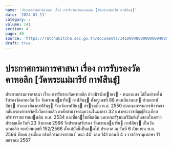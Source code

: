 ```yaml
---
name: 'ประกาศกรมการศาสนา เรื่อง การรับรองวัดคาทอลิก [วัดพระแม่มารีย์ กาฬสินธุ์]'
date: '2024-01-11'
category: ง
volume: 141
section: 4
page: 40
source: 'https://ratchakitcha.soc.go.th/documents/141D004N0000000004000.pdf'
draft: true
---
```


# ประกาศกรมการศาสนา เรื่อง การรับรองวัดคาทอลิก [วัดพระแม่มารีย์ กาฬสินธุ์]

ประกาศกรมการศาสนา เรื่อง การรับรองวัดคาทอลิก ด้วยมิซซังทาแร - หนองแสง ได้ยื่นคําขอให้รับรองวัดคาทอลิก ชื่อ วัดพระแมมารีย กาฬสินธุ ตั้งอยู่เลขที่ 88 ถนนถีนานนท ตําบลกาฬสินธุ อําเภอ เมืองกาฬสินธุ จังหวัดกาฬสินธุ สรางเมื่อ พ.ศ. 2550 ต่อคณะกรรมการพิจารณากลั่นกรองคําขอจัดตั้งวัดคาทอลิก อาศัยอํานาจตามความในมาตรา 32 แห่งพระราชบัญญัติระเบียบบริหารราชการแผนดิน พ.ศ. 2534 และที่แกไขเพิ่มเติม และคณะรัฐมนตรีมีมติเห็นชอบในคราวประชุมเมื่อวันที่ 23 สิงหาคม 2566 จึงประกาศรับรอง วัดพระแมมารีย กาฬสินธุ เป็นวัดคาทอลิก ทะเบียนเลขที่ 152/2566 ตั้งแต่บัดนี้เป็นตนไป ประกาศ ณ วันที่ 6 กันยายน พ.ศ. 2566 ชัยพล สุขเอี่ยม อธิบดีกรมการศาสนา ้ หนา 40 ่ เลม 141 ตอนที่ 4 ง ราชกิจจานุเบกษา 11 มกราคม 2567
